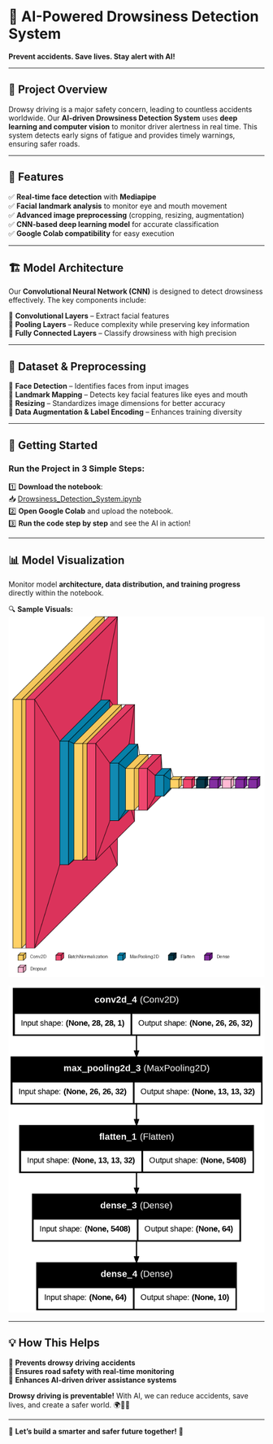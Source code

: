 # 🚗 AI-Powered Drowsiness Detection System  
**Prevent accidents. Save lives. Stay alert with AI!**  

---

## 📌 Project Overview  
Drowsy driving is a major safety concern, leading to countless accidents worldwide. Our **AI-driven Drowsiness Detection System** uses **deep learning and computer vision** to monitor driver alertness in real time. This system detects early signs of fatigue and provides timely warnings, ensuring safer roads.  

---

## 🚀 Features  
✅ **Real-time face detection** with **Mediapipe**  
✅ **Facial landmark analysis** to monitor eye and mouth movement  
✅ **Advanced image preprocessing** (cropping, resizing, augmentation)  
✅ **CNN-based deep learning model** for accurate classification  
✅ **Google Colab compatibility** for easy execution  

---

## 🏗 Model Architecture  
Our **Convolutional Neural Network (CNN)** is designed to detect drowsiness effectively. The key components include:  

🔹 **Convolutional Layers** – Extract facial features  
🔹 **Pooling Layers** – Reduce complexity while preserving key information  
🔹 **Fully Connected Layers** – Classify drowsiness with high precision  

---

## 📂 Dataset & Preprocessing  
🔹 **Face Detection** – Identifies faces from input images  
🔹 **Landmark Mapping** – Detects key facial features like eyes and mouth  
🔹 **Resizing** – Standardizes image dimensions for better accuracy  
🔹 **Data Augmentation & Label Encoding** – Enhances training diversity  

---

## 🚀 Getting Started  
### **Run the Project in 3 Simple Steps:**  
1️⃣ **Download the notebook**:  
   📥 [Drowsiness_Detection_System.ipynb](https://github.com/Dishant4277/Drowsiness-Detection-System/blob/main/Drowsiness_Detection_System.ipynb)  
2️⃣ **Open Google Colab** and upload the notebook.  
3️⃣ **Run the code step by step** and see the AI in action!  

---

## 📊 Model Visualization  
Monitor model **architecture, data distribution, and training progress** directly within the notebook.  

🔍 **Sample Visuals:**  
![Model Visualization 1](https://github.com/Dishant4277/Drowsiness-Detection-System/raw/main/model_visualisation.png)  

![Model Visualization 2](https://github.com/Dishant4277/Drowsiness-Detection-System/raw/main/model_visualisation_2.png)  

---

## 💡 How This Helps  
🔹 **Prevents drowsy driving accidents**  
🔹 **Ensures road safety with real-time monitoring**  
🔹 **Enhances AI-driven driver assistance systems**  

**Drowsy driving is preventable!** With AI, we can reduce accidents, save lives, and create a safer world. 🌍🚗💡  

---


🚦 **Let’s build a smarter and safer future together!** 🚦  
